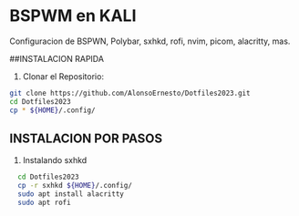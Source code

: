# BSPWM en KALI

  Configuracion de BSPWN, Polybar, sxhkd, rofi, nvim, picom, alacritty, mas.
  

##INSTALACION RAPIDA

1) Clonar el Repositorio:
  
  ``` bash
  git clone https://github.com/AlonsoErnesto/Dotfiles2023.git
  cd Dotfiles2023
  cp * ${HOME}/.config/
  ```
  
## INSTALACION POR PASOS 

1) Instalando sxhkd
  ```bash
    cd Dotfiles2023
    cp -r sxhkd ${HOME}/.config/
    sudo apt install alacritty
    sudo apt rofi
  ```













